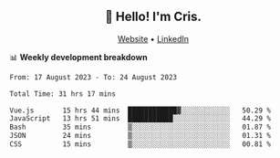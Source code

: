 
<h2 align="center">👋 Hello! I'm Cris.</h2>
<p align="center">
  <a href="https://www.criscunas.dev">Website</a> •
  <a href="https://www.linkedin.com/in/cristophercunas/">LinkedIn</a> 
</p>


📊 **Weekly development breakdown**
<!--START_SECTION:waka-->

```txt
From: 17 August 2023 - To: 24 August 2023

Total Time: 31 hrs 17 mins

Vue.js       15 hrs 44 mins  ████████████▓░░░░░░░░░░░░   50.29 %
JavaScript   13 hrs 51 mins  ███████████░░░░░░░░░░░░░░   44.29 %
Bash         35 mins         ▒░░░░░░░░░░░░░░░░░░░░░░░░   01.87 %
JSON         24 mins         ▒░░░░░░░░░░░░░░░░░░░░░░░░   01.31 %
CSS          15 mins         ▒░░░░░░░░░░░░░░░░░░░░░░░░   00.81 %
```

<!--END_SECTION:waka-->
